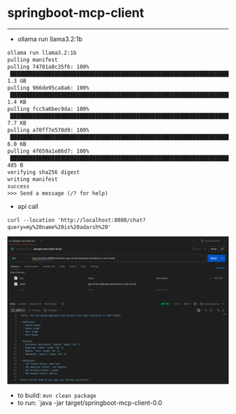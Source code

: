 # springboot-mcp-client

---

* ollama run llama3.2:1b
```
ollama run llama3.2:1b
pulling manifest 
pulling 74701a8c35f6: 100% ▕█████████████████████████████████████████████████████████████████████████████████████████████████████████▏ 1.3 GB                         
pulling 966de95ca8a6: 100% ▕█████████████████████████████████████████████████████████████████████████████████████████████████████████▏ 1.4 KB                         
pulling fcc5a6bec9da: 100% ▕█████████████████████████████████████████████████████████████████████████████████████████████████████████▏ 7.7 KB                         
pulling a70ff7e570d9: 100% ▕█████████████████████████████████████████████████████████████████████████████████████████████████████████▏ 6.0 KB                         
pulling 4f659a1e86d7: 100% ▕█████████████████████████████████████████████████████████████████████████████████████████████████████████▏  485 B                         
verifying sha256 digest 
writing manifest 
success 
>>> Send a message (/? for help)

```

* api call
```
curl --location 'http://localhost:8080/chat?query=my%20name%20is%20adarsh%20'
```

![img](./img/postman.png)

* to build: `mvn clean package`
* to run: `java -jar target/springboot-mcp-client-0.0

